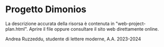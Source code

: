 <h1>Progetto Dimonios</h1

<p>La descrizione accurata della risorsa è contenuta in "web-project-plan.html". Aprire il file oppure consultare il sito web direttamente online.</p>

<p>Andrea Ruzzeddu, studente di lettere moderne, A.A. 2023-2024</p>




